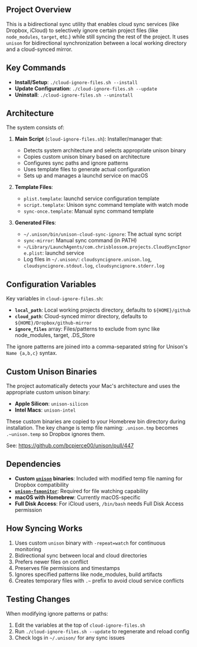 ## Project Overview

This is a bidirectional sync utility that enables cloud sync services (like Dropbox, iCloud) to selectively ignore certain project files (like `node_modules`, `target`, etc.) while still syncing the rest of the project. It uses `unison` for bidirectional synchronization between a local working directory and a cloud-synced mirror.

## Key Commands

- **Install/Setup**: `./cloud-ignore-files.sh --install`
- **Update Configuration**: `./cloud-ignore-files.sh --update`
- **Uninstall**: `./cloud-ignore-files.sh --uninstall`

## Architecture

The system consists of:

1. **Main Script** (`cloud-ignore-files.sh`): Installer/manager that:
   - Detects system architecture and selects appropriate unison binary
   - Copies custom unison binary based on architecture
   - Configures sync paths and ignore patterns
   - Uses template files to generate actual configuration
   - Sets up and manages a launchd service on macOS

2. **Template Files**:
   - `plist.template`: launchd service configuration template
   - `script.template`: Unison sync command template with watch mode
   - `sync-once.template`: Manual sync command template

3. **Generated Files**:
   - `~/.unison/bin/unison-cloud-sync-ignore`: The actual sync script
   - `sync-mirror`: Manual sync command (in PATH)
   - `~/Library/LaunchAgents/com.chrisblossom.projects.CloudSyncIgnore.plist`: launchd service
   - Log files in `~/.unison/`: `cloudsyncignore.unison.log`, `cloudsyncignore.stdout.log`, `cloudsyncignore.stderr.log`

## Configuration Variables

Key variables in `cloud-ignore-files.sh`:

- **`local_path`**: Local working projects directory, defaults to `${HOME}/github`
- **`cloud_path`**: Cloud-synced mirror directory, defaults to `${HOME}/Dropbox/github-mirror`
- **`ignore_files`** array: Files/patterns to exclude from sync like node_modules, target, .DS_Store

The ignore patterns are joined into a comma-separated string for Unison's `Name {a,b,c}` syntax.

## Custom Unison Binaries

The project automatically detects your Mac's architecture and uses the appropriate custom unison binary:

- **Apple Silicon**: `unison-silicon`
- **Intel Macs**: `unison-intel`

These custom binaries are copied to your Homebrew bin directory during installation. The key change is temp file naming: `.unison.tmp` becomes `.~unison.temp` so Dropbox ignores them.

See: https://github.com/bcpierce00/unison/pull/447

## Dependencies

- **Custom [`unison`](https://github.com/bcpierce00/unison) binaries**: Included with modified temp file naming for Dropbox compatibility
- **[`unison-fsmonitor`](https://github.com/autozimu/unison-fsmonitor)**: Required for file watching capability
- **macOS with Homebrew**: Currently macOS-specific 
- **Full Disk Access**: For iCloud users, `/bin/bash` needs Full Disk Access permission

## How Syncing Works

1. Uses custom `unison` binary with `-repeat=watch` for continuous monitoring
2. Bidirectional sync between local and cloud directories
3. Prefers newer files on conflict
4. Preserves file permissions and timestamps
5. Ignores specified patterns like node_modules, build artifacts
6. Creates temporary files with `.~` prefix to avoid cloud service conflicts

## Testing Changes

When modifying ignore patterns or paths:
1. Edit the variables at the top of `cloud-ignore-files.sh`
2. Run `./cloud-ignore-files.sh --update` to regenerate and reload config
3. Check logs in `~/.unison/` for any sync issues
